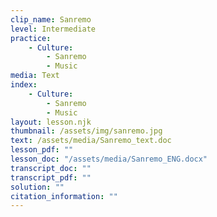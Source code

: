 ```yaml
---
clip_name: Sanremo
level: Intermediate
practice: 
    - Culture: 
        - Sanremo
        - Music
media: Text
index: 
    - Culture: 
        - Sanremo
        - Music
layout: lesson.njk
thumbnail: /assets/img/sanremo.jpg
text: /assets/media/Sanremo_text.doc
lesson_pdf: ""
lesson_doc: "/assets/media/Sanremo_ENG.docx"
transcript_doc: ""
transcript_pdf: ""
solution: ""
citation_information: ""
---
```

